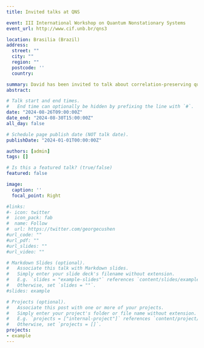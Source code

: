 ```yaml
---
title: Invited talks at QNS

event: III International Workshop on Quantum Nonstationary Systems
event_url: http://www.cif.unb.br/qns3

location: Brasilia (Brazil)
address:
  street: ""
  city: ""
  region: ""
  postcode: ''
  country:

summary: David has been invited to talk about correlation-preserving quantum frequency conversion 
abstract:

# Talk start and end times.
#   End time can optionally be hidden by prefixing the line with `#`.
date: "2024-08-26T09:00:00Z"
date_end: "2024-08-30T15:00:00Z"
all_day: false

# Schedule page publish date (NOT talk date).
publishDate: "2024-01-01T00:00:00Z"

authors: [admin]
tags: []

# Is this a featured talk? (true/false)
featured: false

image:
  caption: ''
  focal_point: Right

#links:
#- icon: twitter
#  icon_pack: fab
#  name: Follow
#  url: https://twitter.com/georgecushen
#url_code: ""
#url_pdf: ""
#url_slides: ""
#url_video: ""

# Markdown Slides (optional).
#   Associate this talk with Markdown slides.
#   Simply enter your slide deck's filename without extension.
#   E.g. `slides = "example-slides"` references `content/slides/example-slides.md`.
#   Otherwise, set `slides = ""`.
#slides: example

# Projects (optional).
#   Associate this post with one or more of your projects.
#   Simply enter your project's folder or file name without extension.
#   E.g. `projects = ["internal-project"]` references `content/project/deep-learning/index.md`.
#   Otherwise, set `projects = []`.
projects:
- example
---
```



